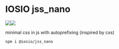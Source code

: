 # IOSIO jss_nano
<img src="https://img.shields.io/circleci/project/github/iosio/jss_nano.svg?style=flat-square" /><img src="https://img.shields.io/npm/v/@iosio/jss_nano.svg?style=flat-square" />

minimal css in js with autoprefixing (inspired by cxs)

```sh
npm i @iosio/jss_nano
```
